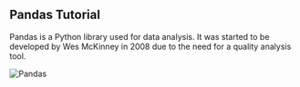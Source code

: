 ## Pandas Tutorial
Pandas is a Python library used for data analysis. It was started to be developed by Wes McKinney in 2008 due to the need for a quality analysis tool.

![Pandas](https://user-images.githubusercontent.com/22809891/159467548-822e5719-401c-47e2-a94f-719260e25f4a.jpg)

